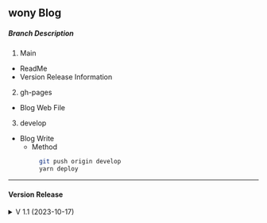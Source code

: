 ## wony Blog

##### Branch Description

 1. Main
   + ReadMe
   + Version Release Information
     
 2. gh-pages
   + Blog Web File

 3. develop
   + Blog Write
     + Method
       ```bash
         git push origin develop
         yarn deploy
       ```

* * *

#### Version Release
<details>
<summary>V 1.1 (2023-10-17)</summary>

최초 작성 및 Main ReadMe 수정
</details>
